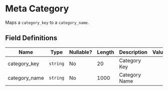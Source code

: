 # Meta Category

Maps a `category_key` to a `category_name`.

## Field Definitions

| Name | Type | Nullable? | Length | Description | Values |
| --- | --- | --- | --- | --- | --- |
| category_key | `string` | No | 20 | Category Key |  |
| category_name | `string` | No | 1000 | Category Name |  |